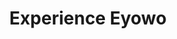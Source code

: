 ---
layout: page
title: Experience Eyowo
description: Get the first cash credit sent directly to your phone number. OR Dial &#42;4255&#42;100&#35; on your phone number.
permalink: /experience/
background: light
has_small_banner: true
bg_image: /uploads/pages/experience.jpg
has_form: true
small_right: true
small_right_image: /uploads/pages/new@3x.png
small_right_title: "&#42;4255&#35;"
small_right_description: |-
    Dial <span class="co-primary">&#42;4255&#42;100&#35;</span> on your mobile device and follow the prompts.
small_left: true
small_left_image: /uploads/pages/new@3x.png
small_left_title: "Mobile Apps"
small_left_description: |-
small_left_apps:
- link: "https://somewhere.com"
  image: /uploads/icons/apple-dark.svg
- link: "https://somewhere.com"
  image: /uploads/icons/google-dark.svg
center_content: true
center_content_title: On the web
center_content_image: /uploads/pages/desktop.svg
---